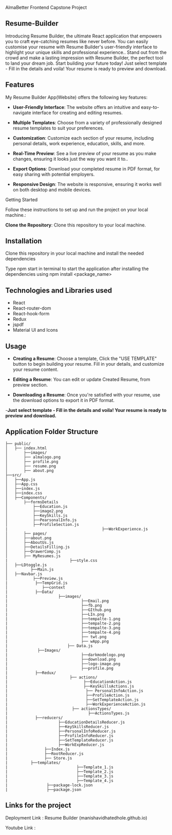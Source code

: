 AlmaBetter Frontend Capstone Project


## Resume-Builder

Introducing Resume Builder, the ultimate React application that empowers you to craft eye-catching resumes like never before. You can easily customise your resume with Resume Builder's user-friendly interface to highlight your unique skills and professional experience..
Stand out from the crowd and make a lasting impression with Resume Builder, the perfect tool to land your dream job. Start building your future today!
Just select template - Fill in the details and voila! Your resume is ready to preview and download.

## Features

My Resume Builder App(Website) offers the following key features:

- **User-Friendly Interface**: The website offers an intuitive and easy-to-navigate interface for creating and editing resumes.

- **Multiple Templates**: Choose from a variety of professionally designed resume templates to suit your preferences.

- **Customization**: Customize each section of your resume, including personal details, work experience, education, skills, and more.

- **Real-Time Preview**: See a live preview of your resume as you make changes, ensuring it looks just the way you want it to..
  
- **Export Options**: Download your completed resume in PDF format, for easy sharing with potential employers.

- **Responsive Design**: The website is responsive, ensuring it works well on both desktop and mobile devices.

Getting Started

Follow these instructions to set up and run the project on your local machine.:

**Clone the Repository**: Clone this repository to your local machine.

 ## Installation
Clone this repository in your local machine and install the needed dependencies

Type npm start in terminal to start the application after installing the dependencies using npm install <package_name>

 ## Technologies and Libraries used
- React
- React-router-dom
- React-hook-form
- Redux
- jspdf
- Material UI and Icons
 
   
## Usage

- **Creating a Resume**: Choose a template, Click the "USE TEMPLATE" button to begin building your resume. Fill in your details, and customize your resume content.

- **Editing a Resume**: You can edit or update Created Resume, from preview section.

- **Downloading a Resume**: Once you're satisfied with your resume, use the download options to export it in PDF format.

-**Just select template - Fill in the details and voila! Your resume is ready to preview and download.** 

## Application Folder Structure
```
├── public/
│	├── index.html
│    	├──images/
│		├── almalogo.png
│		├── profile.png
│		├── resume.png
│		├── about.png	
├──src/
│	├──App.js
│	├──App.css
│	├──index.js
│	├──index.css
│	├──Components/
│		├──formsDetails
│			├──Education.js
│			├──image2.png
│			├──KeySkills.js
│			├──PearsonalInfo.js
│			├──ProfileSection.js
|                                         ├──WorkExperience.js
│   	├── pages/
│		├──about.png
│		├──AboutUs.js
│		├──DetailsFilling.js
│		├──DrawerComp.js
│		├── MyResumes.js
|                           ├──style.css
│	├──LDtoggle.js
│          ├──Main.js
│	├──Navbar.js
│           ├──Preview.js
|            ├──TempGrid.js
│	            ├──context
|            ├──Data/
|                      ├──images/
|                                ├──Email.png
|                                ├──fb.png
|                                ├──GIthub.png
|                                ├──LIn.png
|                                ├──tempalte-1.png
|                                ├──tempalte-2.png
|                                ├──tempalte-3.png
|                                ├──tempalte-4.png
|                                ├── twt.png
|                                ├── wApp.png
|                          ├── Data.js
|             ├──Images/
|                                ├──darkmodelogo.png
|                                ├──download.png
|                                ├──logo-image.png
|                                ├──profile.png
|            ├──Redux/
|                           ├── actions/
|                                 ├──EducationAction.js
|                                 ├──KeySkillsActions.js
|                                  ├── PersonalInfoAction.js  
|                                  ├──ProfileAction.js
|                                  ├──SetTemplateAction.js
|                                  ├──WorkExperienceAction.js
|                            ├── actionsTypes/
|                                   ├──ActionsTypes.js      
|            ├──reducers/
|                      ├──EducationDetailsReducer.js
|                      ├──KeySkillsReducer.js
|                      ├──PersonalInfoReducer.js
|                      ├──ProfileInfoReducer.js
|                      ├──SetTemplateReducer.js
|                      ├──WorkExpReducer.js      
|                ├──Index.js
|                ├──RootReducer.js
|                ├── Store.js           
|          ├──templates/
|                              ├──Template_1.js       
|                              ├──Template_2.js    
|                              ├──Template_3.js
|                              ├──Template_4.js    
|                 ├──package-lock.json
|                 ├──package.json                                              
```



## Links for the project

Deployment Link : Resume Builder (manishavidhatedhole.github.io)

Youtube Link : 
